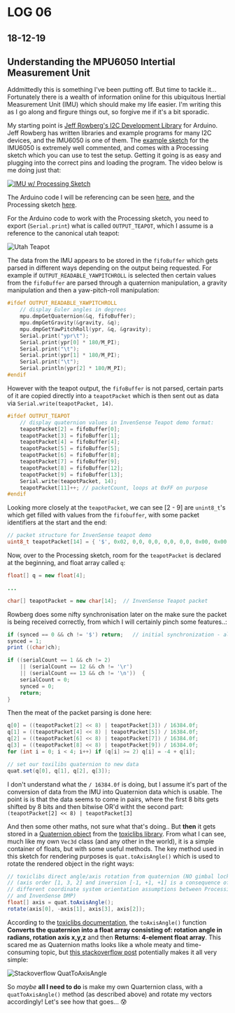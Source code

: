 # LOG 06
## 18-12-19

## Understanding the MPU6050 Intertial Measurement Unit

Addmittedly this is something I've been putting off. But time to tackle it... Fortunately there is a wealth of information online for this ubiquitous Inertial Measurement Unit (IMU) which should make my life easier. I'm writing this as I go along and firgure things out, so forgive me if it's a bit sporadic.

My starting point is [Jeff Rowberg's I2C Development Library](https://github.com/jrowberg/i2cdevlib) for Arduino. Jeff Rowberg has written libraries and example programs for many I2C devices, and the IMU6050 is one of them. The [example sketch](https://github.com/jrowberg/i2cdevlib/blob/master/Arduino/MPU6050/examples/MPU6050_DMP6/MPU6050_DMP6.ino) for the IMU6050 is extremely well commented, and comes with a Processing sketch which you can use to test the setup. Getting it going is as easy and plugging into the correct pins and loading the program. The video below is me doing just that:

[![IMU w/ Processing Sketch](https://img.youtube.com/vi/JgsG1NYsFuo/0.jpg)](https://www.youtube.com/watch?v=JgsG1NYsFuo)

The Arduino code I will be referencing can be seen [here](https://github.com/joshmurr/cci_pcomp/blob/master/project/Arduino/MPU6050_DMP6_teapot/MPU6050_DMP6_teapot.ino), and the Processing sketch [here](https://github.com/joshmurr/cci_pcomp/blob/master/project/Processing/MPUTeapot/MPUTeapot.pde).

For the Arduino code to work with the Processing sketch, you need to export (`Serial.print`) what is called `OUTPUT_TEAPOT`, which I assume is a reference to the canonical utah teapot:

![Utah Teapot](https://metalbyexample.com/wp-content/uploads/figure-16.png)

The data from the IMU appears to be stored in the `fifoBuffer` which gets parsed in different ways depending on the output being requested. For example if `OUTPUT_READABLE_YAWPITCHROLL` is selected then certain values from the `fifoBuffer` are parsed through a quaternion manipulation, a gravity manipulation and then a yaw-pitch-roll manipulation:

```c
#ifdef OUTPUT_READABLE_YAWPITCHROLL
    // display Euler angles in degrees
    mpu.dmpGetQuaternion(&q, fifoBuffer);
    mpu.dmpGetGravity(&gravity, &q);
    mpu.dmpGetYawPitchRoll(ypr, &q, &gravity);
    Serial.print("ypr\t");
    Serial.print(ypr[0] * 180/M_PI);
    Serial.print("\t");
    Serial.print(ypr[1] * 180/M_PI);
    Serial.print("\t");
    Serial.println(ypr[2] * 180/M_PI);
#endif
```

However with the teapot output, the `fifoBuffer` is not parsed, certain parts of it are copied directly into a `teapotPacket` which is then sent out as data via `Serial.write(teapotPacket, 14)`.

```c
#ifdef OUTPUT_TEAPOT
    // display quaternion values in InvenSense Teapot demo format:
    teapotPacket[2] = fifoBuffer[0];
    teapotPacket[3] = fifoBuffer[1];
    teapotPacket[4] = fifoBuffer[4];
    teapotPacket[5] = fifoBuffer[5];
    teapotPacket[6] = fifoBuffer[8];
    teapotPacket[7] = fifoBuffer[9];
    teapotPacket[8] = fifoBuffer[12];
    teapotPacket[9] = fifoBuffer[13];
    Serial.write(teapotPacket, 14);
    teapotPacket[11]++; // packetCount, loops at 0xFF on purpose
#endif
```

Looking more closely at the `teapotPacket`, we can see [2 - 9] are `unint8_t`'s which get filled with values from the `fifobuffer`, with some packet identifiers at the start and the end:

```c
// packet structure for InvenSense teapot demo
uint8_t teapotPacket[14] = { '$', 0x02, 0,0, 0,0, 0,0, 0,0, 0x00, 0x00, '\r', '\n' };
```

Now, over to the Processing sketch, room for the `teapotPacket` is declared at the beginning, and float array called `q`:

```java
float[] q = new float[4];

...

char[] teapotPacket = new char[14];  // InvenSense Teapot packet
```

Rowberg does some nifty synchronisation later on the make sure the packet is being received correctly, from which I will certainly pinch some features..:

```java
if (synced == 0 && ch != '$') return;   // initial synchronization - also used to resync/realign if needed
synced = 1;
print ((char)ch);

if ((serialCount == 1 && ch != 2)
    || (serialCount == 12 && ch != '\r')
    || (serialCount == 13 && ch != '\n'))  {
    serialCount = 0;
    synced = 0;
    return;
}
```

Then the meat of the packet parsing is done here:

```java
q[0] = ((teapotPacket[2] << 8) | teapotPacket[3]) / 16384.0f;
q[1] = ((teapotPacket[4] << 8) | teapotPacket[5]) / 16384.0f;
q[2] = ((teapotPacket[6] << 8) | teapotPacket[7]) / 16384.0f;
q[3] = ((teapotPacket[8] << 8) | teapotPacket[9]) / 16384.0f;
for (int i = 0; i < 4; i++) if (q[i] >= 2) q[i] = -4 + q[i];

// set our toxilibs quaternion to new data
quat.set(q[0], q[1], q[2], q[3]);
```

I don't understand what the `/ 16384.0f` is doing, but I assume it's part of the conversion of data from the IMU into Quaternion data which is usable. The point is is that the data seems to come in pairs, where the first 8 bits gets shifted by 8 bits and then bitwise OR'd witht the second part: `(teapotPacket[2] << 8) | teapotPacket[3]`

And then some other maths, not sure what that's doing.. But __then__ it gets stored in a [Quaternion object](http://toxiclibs.org/docs/core/toxi/geom/Quaternion.html) from the [toxiclibs library](http://toxiclibs.org/). From what I can see, much like my own `Vec3d` class (and any other in the world), it is a simple container of floats, but with some useful methods. The key method used in this sketch for rendering purposes is `quat.toAxisAngle()` which is used to rotate the rendered object in the right ways:

```java
// toxiclibs direct angle/axis rotation from quaternion (NO gimbal lock!)
// (axis order [1, 3, 2] and inversion [-1, +1, +1] is a consequence of
// different coordinate system orientation assumptions between Processing
// and InvenSense DMP)
float[] axis = quat.toAxisAngle();
rotate(axis[0], -axis[1], axis[3], axis[2]);
```

According to the [toxiclibs documentation](http://toxiclibs.org/docs/core/toxi/geom/Quaternion.html#toAxisAngle()), the `toAxisAngle()` function __Converts the quaternion into a float array consisting of: rotation angle in radians, rotation axis x,y,z__ and then __Returns: 4-element float array__. This scared me as Quaternion maths looks like a whole meaty and time-consuming topic, but [this stackoverflow post](https://stackoverflow.com/questions/52584715/how-can-i-convert-a-quaternion-to-an-angle) potentially makes it all very simple:

![Stackoverflow QuatToAxisAngle](https://live.staticflickr.com/65535/49243216532_9e1c7bda1f_z.jpg)

So _maybe_ __all I need to do__ is make my own Quarternion class, with a `quatToAxisAngle()` method (as described above) and rotate my vectors accordingly! Let's see how that goes... :cold_sweat:
